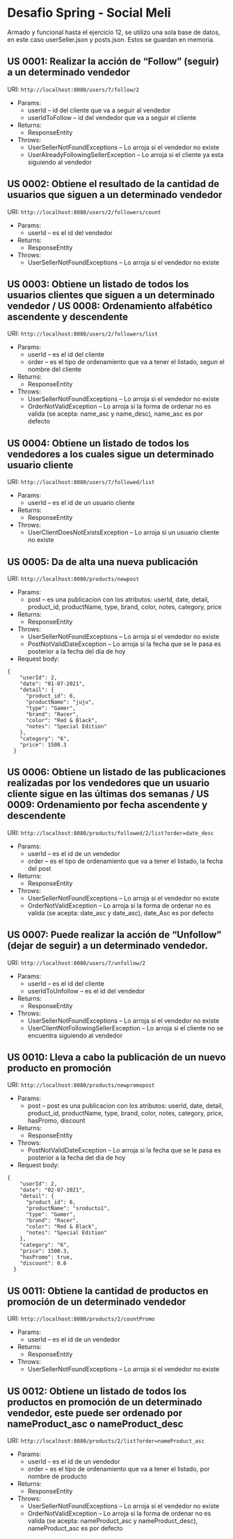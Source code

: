 # Desafio Spring - Social Meli
Armado y funcional hasta el ejercicio 12, se utilizo una sola base de datos, en este caso userSeller.json y posts.json. Estos se guardan en memoria.

## US 0001: Realizar la acción de “Follow” (seguir) a un determinado vendedor
URI: ``` http://localhost:8080/users/7/follow/2 ```
- Params:
  - userId – id del cliente que va a seguir al vendedor
  - userIdToFollow – id del vendedor que va a seguir el cliente
- Returns:
  - ResponseEntity 
- Throws:
  - UserSellerNotFoundExceptions – Lo arroja si el vendedor no existe
  - UserAlreadyFollowingSellerException – Lo arroja si el cliente ya esta siguiendo al vendedor


## US 0002: Obtiene el resultado de la cantidad de usuarios que siguen a un determinado vendedor
URI: ``` http://localhost:8080/users/2/followers/count ```
- Params:
  - userId – es el id del vendedor
- Returns:
  - ResponseEntity 
- Throws:
  - UserSellerNotFoundExceptions – Lo arroja si el vendedor no existe


## US 0003: Obtiene un listado de todos los usuarios clientes que siguen a un determinado vendedor / US 0008: Ordenamiento alfabético ascendente y descendente
URI: ``` http://localhost:8080/users/2/followers/list ```
- Params:
  - userId – es el id del cliente
  - order – es el tipo de ordenamiento que va a tener el listado, segun el nombre del cliente
- Returns:
  - ResponseEntity 
- Throws:
  - UserSellerNotFoundExceptions – Lo arroja si el vendedor no existe
  - OrderNotValidException – Lo arroja si la forma de ordenar no es valida (se acepta: name_asc y name_desc), name_asc es por defecto

## US 0004: Obtiene un listado de todos los vendedores a los cuales sigue un determinado usuario cliente
URI: ``` http://localhost:8080/users/7/followed/list ```
- Params:
  - userId – es el id de un usuario cliente
- Returns:
  - ResponseEntity 
- Throws:
  - UserClientDoesNotExistsException – Lo arroja si un usuario cliente no existe

## US 0005: Da de alta una nueva publicación
URI: ``` http://localhost:8080/products/newpost ```
- Params:
  - post – es una publicacion con los atributos: userId, date, detail, product_id, productName, type, brand, color, notes, category, price
- Returns:
  - ResponseEntity 
- Throws:
  - UserSellerNotFoundExceptions – Lo arroja si el vendedor no existe
  - PostNotValidDateException – Lo arroja si la fecha que se le pasa es posterior a la fecha del dia de hoy
- Request body:
```
{
    "userId": 2,
    "date": "01-07-2021",
    "detail": {
      "product_id": 6,
      "productName": "juju",
      "type": "Gamer",
      "brand": "Racer",
      "color": "Red & Black",
      "notes": "Special Edition"
    },
    "category": "6",
    "price": 1500.3
  }
```
  
## US 0006: Obtiene un listado de las publicaciones realizadas por los vendedores que un usuario cliente sigue en las últimas dos semanas / US 0009: Ordenamiento por fecha ascendente y descendente
URI: ``` http://localhost:8080/products/followed/2/list?order=date_desc ```
- Params:
  - userId – es el id de un vendedor
  - order – es el tipo de ordenamiento que va a tener el listado, la fecha del post
- Returns:
  - ResponseEntity 
- Throws:
  - UserSellerNotFoundExceptions – Lo arroja si el vendedor no existe
  - OrderNotValidException – Lo arroja si la forma de ordenar no es valida (se acepta: date_asc y date_asc), date_Asc es por defecto

## US 0007: Puede realizar la acción de “Unfollow” (dejar de seguir) a un determinado vendedor.
URI: ``` http://localhost:8080/users/7/unfollow/2 ```
- Params:
  - userId – es el id del cliente
  - userIdToUnfollow – es el id del vendedor
- Returns:
  - ResponseEntity 
- Throws:
  - UserSellerNotFoundExceptions – Lo arroja si el vendedor no existe
  - UserClientNotFollowingSellerException – Lo arroja si el cliente no se encuentra siguiendo al vendedor

## US 0010: Lleva a cabo la publicación de un nuevo producto en promoción
URI: ``` http://localhost:8080/products/newpromopost ```
- Params:
  - post – post es una publicacion con los atributos: userId, date, detail, product_id, productName, type, brand, color, notes, category, price, hasPromo, discount
- Returns:
  - ResponseEntity 
- Throws:
  - PostNotValidDateException – Lo arroja si la fecha que se le pasa es posterior a la fecha del dia de hoy
- Request body:
```
{
    "userId": 2,
    "date": "02-07-2021",
    "detail": {
      "product_id": 6,
      "productName": "sroducto1",
      "type": "Gamer",
      "brand": "Racer",
      "color": "Red & Black",
      "notes": "Special Edition"
    },
    "category": "6",
    "price": 1500.3,
    "hasPromo": true,
    "discount": 0.6
  }
```

## US 0011: Obtiene la cantidad de productos en promoción de un determinado vendedor
URI: ``` http://localhost:8080/products/2/countPromo ```
- Params:
  - userId – es el id de un vendedor
- Returns:
  - ResponseEntity 
- Throws:
  - UserSellerNotFoundExceptions – Lo arroja si el vendedor no existe

## US 0012: Obtiene un listado de todos los productos en promoción de un determinado vendedor, este puede ser ordenado por nameProduct_asc o nameProduct_desc
URI: ``` http://localhost:8080/products/2/list?order=nameProduct_asc ```
- Params:
  - userId – es el id de un vendedor
  - order – es el tipo de ordenamiento que va a tener el listado, por nombre de producto
- Returns:
  - ResponseEntity 
- Throws:
  - UserSellerNotFoundExceptions – Lo arroja si el vendedor no existe
  - OrderNotValidException – Lo arroja si la forma de ordenar no es valida (se acepta: nameProduct_asc y nameProduct_desc), nameProduct_asc es por defecto
